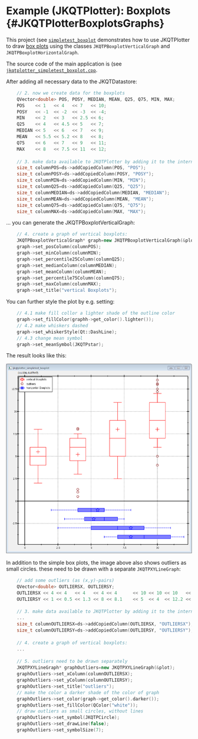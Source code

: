 # Example (JKQTPlotter): Boxplots {#JKQTPlotterBoxplotsGraphs}
This project (see [`simpletest_boxplot`](../simpletest_boxplot) demonstrates how to use JKQTPlotter to draw <a href="https://en.wikipedia.org/wiki/Box_plot">box plots</a> using the classes `JKQTPBoxplotVerticalGraph` and `JKQTPBoxplotHorizontalGraph`.

The source code of the main application is (see [`jkqtplotter_simpletest_boxplot.cpp`](jkqtplotter_simpletest_boxplot.cpp).

After adding all necessary data to the JKQTDatastore:
```.cpp
    // 2. now we create data for the boxplots
    QVector<double> POS, POSY, MEDIAN, MEAN, Q25, Q75, MIN, MAX;
    POS    << 1   << 4   << 7   << 10;
    POSY   << -1  << -2  << -3  << -4;
    MIN    << 2   << 3   << 2.5 << 6;
    Q25    << 4   << 4.5 << 5   << 7;
    MEDIAN << 5   << 6   << 7   << 9;
    MEAN   << 5.5 << 5.2 << 8   << 8;
    Q75    << 6   << 7   << 9   << 11;
    MAX    << 8   << 7.5 << 11  << 12;

    // 3. make data available to JKQTPlotter by adding it to the internal datastore.
    size_t columnPOS=ds->addCopiedColumn(POS, "POS");
    size_t columnPOSY=ds->addCopiedColumn(POSY, "POSY");
    size_t columnMIN=ds->addCopiedColumn(MIN, "MIN");
    size_t columnQ25=ds->addCopiedColumn(Q25, "Q25");
    size_t columnMEDIAN=ds->addCopiedColumn(MEDIAN, "MEDIAN");
    size_t columnMEAN=ds->addCopiedColumn(MEAN, "MEAN");
    size_t columnQ75=ds->addCopiedColumn(Q75, "Q75");
    size_t columnMAX=ds->addCopiedColumn(MAX, "MAX");
```

... you can generate the JKQTPBoxplotVerticalGraph:

```.cpp
    // 4. create a graph of vertical boxplots:
    JKQTPBoxplotVerticalGraph* graph=new JKQTPBoxplotVerticalGraph(&plot);
    graph->set_posColumn(columnPOS);
    graph->set_minColumn(columnMIN);
    graph->set_percentile25Column(columnQ25);
    graph->set_medianColumn(columnMEDIAN);
    graph->set_meanColumn(columnMEAN);
    graph->set_percentile75Column(columnQ75);
    graph->set_maxColumn(columnMAX);
    graph->set_title("vertical Boxplots");
```

You can further style the plot by e.g. setting:

```.cpp
    // 4.1 make fill collor a lighter shade of the outline color
    graph->set_fillColor(graphh->get_color().lighter());
    // 4.2 make whiskers dashed
    graph->set_whiskerStyle(Qt::DashLine);
    // 4.3 change mean symbol
    graph->set_meanSymbol(JKQTPstar);
```

The result looks like this:

![jkqtplotter_simpletest_boxplot](../../screenshots/jkqtplotter_simpletest_boxplot.png)

In addition to the simple box plots, the image above also shows outliers as small circles. these need to be drawn with a separate `JKQTPXYLineGraph`:

```.cpp
    // add some outliers (as (x,y)-pairs)
    QVector<double> OUTLIERSX, OUTLIERSY;
    OUTLIERSX << 4 << 4   << 4   << 4 << 4      << 10 << 10 << 10   << 10 << 10   << 10   << 10;
    OUTLIERSY << 1 << 0.5 << 1.3 << 8 << 8.1    << 5  << 4  << 12.2 << 13 << 12.5 << 13.5 << 13.1;

    // 3. make data available to JKQTPlotter by adding it to the internal datastore.
    ...
    size_t columnOUTLIERSX=ds->addCopiedColumn(OUTLIERSX, "OUTLIERSX");
    size_t columnOUTLIERSY=ds->addCopiedColumn(OUTLIERSY, "OUTLIERSY");

    // 4. create a graph of vertical boxplots:
    ...

    // 5. outliers need to be drawn separately
    JKQTPXYLineGraph* graphOutliers=new JKQTPXYLineGraph(&plot);
    graphOutliers->set_xColumn(columnOUTLIERSX);
    graphOutliers->set_yColumn(columnOUTLIERSY);
    graphOutliers->set_title("outliers");
    // make the color a darker shade of the color of graph
    graphOutliers->set_color(graph->get_color().darker());
    graphOutliers->set_fillColor(QColor("white"));
    // draw outliers as small circles, without lines
    graphOutliers->set_symbol(JKQTPCircle);
    graphOutliers->set_drawLine(false);
    graphOutliers->set_symbolSize(7);
```
